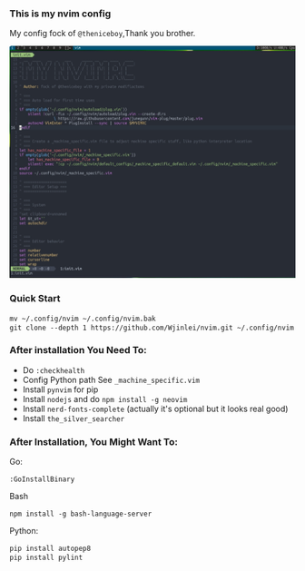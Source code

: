 ### This is my nvim config
My config fock of `@theniceboy`,Thank you brother.<br/>

![preview](./preview.jpg)

### Quick Start
```
mv ~/.config/nvim ~/.config/nvim.bak
git clone --depth 1 https://github.com/Wjinlei/nvim.git ~/.config/nvim
```
### After installation You Need To:
- Do `:checkhealth`
- Config Python path See `_machine_specific.vim`
- Install `pynvim` for pip
- Install `nodejs` and do  `npm install -g neovim`
- Install `nerd-fonts-complete` (actually it's optional but it looks real good)
- Install `the_silver_searcher`

### After Installation, You Might Want To:
Go:
```
:GoInstallBinary
```
Bash
```
npm install -g bash-language-server
```
Python:
```
pip install autopep8
pip install pylint
```
